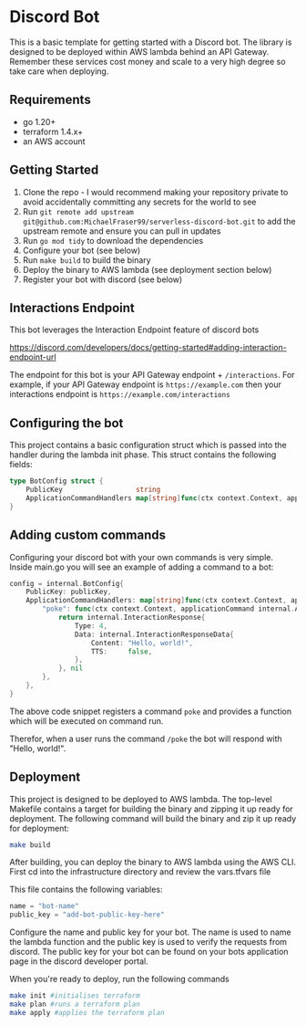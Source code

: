 # Discord Bot
This is a basic template for getting started with a Discord bot. The library is designed to be deployed within AWS lambda behind an API Gateway. Remember these services cost money and scale to a very high degree so take care when deploying.

## Requirements
- go 1.20+
- terraform 1.4.x+
- an AWS account

## Getting Started
1. Clone the repo - I would recommend making your repository private to avoid accidentally committing any secrets for the world to see
2. Run `git remote add upstream git@github.com:MichaelFraser99/serverless-discord-bot.git` to add the upstream remote and ensure you can pull in updates
3. Run `go mod tidy` to download the dependencies
4. Configure your bot (see below)
5. Run `make build` to build the binary
6. Deploy the binary to AWS lambda (see deployment section below)
7. Register your bot with discord (see below)

## Interactions Endpoint
This bot leverages the Interaction Endpoint feature of discord bots

https://discord.com/developers/docs/getting-started#adding-interaction-endpoint-url

The endpoint for this bot is your API Gateway endpoint + `/interactions`. For example, if your API Gateway endpoint is `https://example.com` then your interactions endpoint is `https://example.com/interactions`

## Configuring the bot
This project contains a basic configuration struct which is passed into the handler during the lambda init phase. This struct contains the following fields:
```go
type BotConfig struct {
	PublicKey                  string
	ApplicationCommandHandlers map[string]func(ctx context.Context, applicationCommand ApplicationCommand) (InteractionResponse, error)
}
```

## Adding custom commands
Configuring your discord bot with your own commands is very simple. Inside main.go you will see an example of adding a command to a bot:
```go
config = internal.BotConfig{
    PublicKey: publicKey,
    ApplicationCommandHandlers: map[string]func(ctx context.Context, applicationCommand internal.ApplicationCommand) (internal.InteractionResponse, error){
        "poke": func(ctx context.Context, applicationCommand internal.ApplicationCommand) (internal.InteractionResponse, error) {
            return internal.InteractionResponse{
                Type: 4,
                Data: internal.InteractionResponseData{
                    Content: "Hello, world!",
                    TTS:     false,
                },
            }, nil
        },
    },
}
```
The above code snippet registers a command `poke` and provides a function which will be executed on command run.

Therefor, when a user runs the command `/poke` the bot will respond with "Hello, world!".

## Deployment
This project is designed to be deployed to AWS lambda. The top-level Makefile contains a target for building the binary and zipping it up ready for deployment. The following command will build the binary and zip it up ready for deployment:
```bash
make build
```
After building, you can deploy the binary to AWS lambda using the AWS CLI. First cd into the infrastructure directory and review the vars.tfvars file

This file contains the following variables:
```terraform
name = "bot-name"
public_key = "add-bot-public-key-here"
```
Configure the name and public key for your bot. The name is used to name the lambda function and the public key is used to verify the requests from discord. The public key for your bot can be found on your bots application page in the discord developer portal.

When you're ready to deploy, run the following commands
```bash
make init #initialises terraform
make plan #runs a terraform plan
make apply #applies the terraform plan
```

